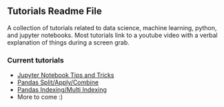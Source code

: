 ## Tutorials Readme File

A collection of tutorials related to data science, machine learning, python, and jupyter notebooks. Most tutorials link to a youtube video with a verbal explanation of things during a screen grab. 

### Current tutorials
* [Jupyter Notebook Tips and Tricks](https://github.com/datawrestler/Tutorials/blob/master/JupyterNotebook/JupyterNotebookHacks.ipynb)
* [Pandas Split/Apply/Combine](https://github.com/datawrestler/Tutorials/blob/master/Pandas/SplitApplyCombine.ipynb)
* [Pandas Indexing/Multi Indexing](https://github.com/datawrestler/Tutorials/blob/master/Pandas/PandasIndexing.ipynb)
* More to come :)  

